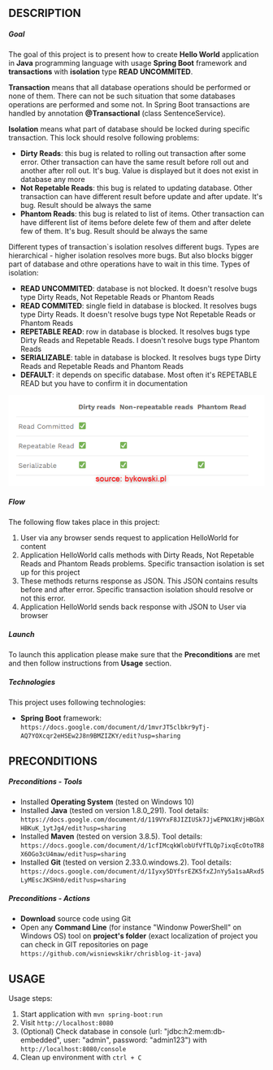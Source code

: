 DESCRIPTION
-----------

##### Goal
The goal of this project is to present how to create **Hello World** application in **Java** programming language with usage **Spring Boot** framework and **transactions** with **isolation** type **READ UNCOMMITED**.

**Transaction** means that all database operations should be performed or none of them. There can not be such situation that some databases operations are performed and some not. In Spring Boot transactions are handled by annotation **@Transactional** (class SentenceService).

**Isolation** means what part of database should be locked during specific transaction. This lock should resolve following problems:
* **Dirty Reads**: this bug is related to rolling out transaction after some error. Other transaction can have the same result before roll out and another after roll out. It's bug. Value is displayed but it does not exist in database any more
* **Not Repetable Reads**: this bug is related to updating database. Other transaction can have different result before update and after update. It's bug. Result should be always the same
* **Phantom Reads**: this bug is related to list of items. Other transaction can have different list of items before delete few of them and after delete few of them. It's bug. Result should be always the same 

Different types of transaction`s isolation resolves different bugs. Types are hierarchical - higher isolation resolves more bugs. But also blocks bigger part of database and othre operations have to wait in this time. Types of isolation:
* **READ UNCOMMITED**: database is not blocked. It doesn't resolve bugs type Dirty Reads, Not Repetable Reads or Phantom Reads
* **READ COMMITED**: single field in database is blocked. It resolves bugs type Dirty Reads. It doesn't resolve bugs type Not Repetable Reads or Phantom Reads 
* **REPETABLE READ**: row in database is blocked. It resolves bugs type Dirty Reads and Repetable Reads. I doesn't resolve bugs type Phantom Reads
* **SERIALIZABLE**: table in database is blocked. It resolves bugs type Dirty Reads and Repetable Reads and Phantom Reads 
* **DEFAULT**: it depends on specific database. Most often it's REPETABLE READ but you have to confirm it in documentation

![My Image](isolation-vs-problem.png)

##### Flow
The following flow takes place in this project:
1. User via any browser sends request to application HelloWorld for content
1. Application HelloWorld calls methods with Dirty Reads, Not Repetable Reads and Phantom Reads problems. Specific transaction isolation is set up for this project
1. These methods returns response as JSON. This JSON contains results before and after error. Specific transaction isolation should resolve or not this error. 
1. Application HelloWorld sends back response with JSON to User via browser

##### Launch
To launch this application please make sure that the **Preconditions** are met and then follow instructions from **Usage** section.

##### Technologies
This project uses following technologies:
* **Spring Boot** framework: `https://docs.google.com/document/d/1mvrJT5clbkr9yTj-AQ7YOXcqr2eHSEw2J8n9BMZIZKY/edit?usp=sharing`


PRECONDITIONS
-------------
##### Preconditions - Tools
* Installed **Operating System** (tested on Windows 10)
* Installed **Java** (tested on version 1.8.0_291). Tool details: `https://docs.google.com/document/d/119VYxF8JIZIUSk7JjwEPNX1RVjHBGbXHBKuK_1ytJg4/edit?usp=sharing`
* Installed **Maven** (tested on version 3.8.5). Tool details: `https://docs.google.com/document/d/1cfIMcqkWlobUfVfTLQp7ixqEcOtoTR8X6OGo3cU4maw/edit?usp=sharing`
* Installed **Git** (tested on version 2.33.0.windows.2). Tool details: `https://docs.google.com/document/d/1Iyxy5DYfsrEZK5fxZJnYy5a1saARxd5LyMEscJKSHn0/edit?usp=sharing`

##### Preconditions - Actions
* **Download** source code using Git 
* Open any **Command Line** (for instance "Windonw PowerShell" on Windows OS) tool on **project's folder** (exact localization of project you can check in GIT repositories on page `https://github.com/wisniewskikr/chrisblog-it-java`)


USAGE
-----

Usage steps:
1. Start application with `mvn spring-boot:run`
1. Visit `http://localhost:8080`
1. (Optional) Check database in console (url: "jdbc:h2:mem:db-embedded", user: "admin", password: "admin123") with `http://localhost:8080/console`
1. Clean up environment with `ctrl + C`